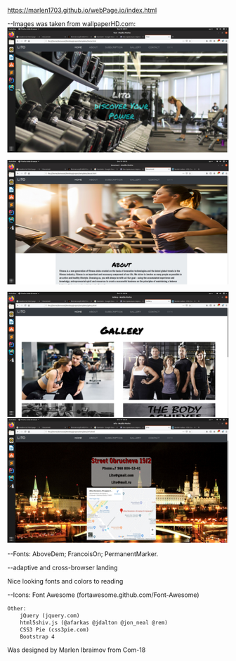 https://marlen1703.github.io/webPage.io/index.html







--Images was taken from wallpaperHD.com:
![](ScreenCast/slide_1.jpg)

![](ScreenCast/slide_2.jpg)

![](ScreenCast/slide_3.jpg)
![](ScreenCast/slide_4.jpg)





--Fonts:
	AboveDem;
	FrancoisOn;
	PermanentMarker.


--adaptive and cross-browser landing

Nice looking fonts and colors to reading




 
--Icons:
		Font Awesome (fortawesome.github.com/Font-Awesome)

	Other:
		jQuery (jquery.com)
		html5shiv.js (@afarkas @jdalton @jon_neal @rem)
		CSS3 Pie (css3pie.com)
		Bootstrap 4




Was designed by Marlen Ibraimov from Com-18
